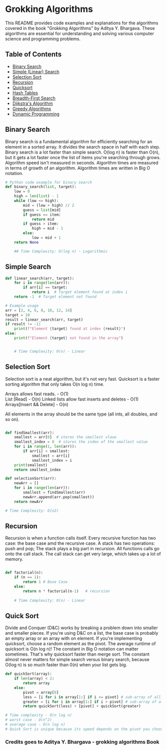 # Grokking Algorithms

This README provides code examples and explanations for the algorithms covered in the book "Grokking Algorithms" by Aditya Y. Bhargava. These algorithms are essential for understanding and solving various computer science and programming problems.

## Table of Contents

- [Binary Search](#binary-search)
- [Simple (Linear) Search](#simple-search)
- [Selection Sort](#selection-sort)
- [Recursion](#recursion)
- [Quicksort](#quicksort)
- [Hash Tables](#hash-tables)
- [Breadth-First Search](#breadth-first-search)
- [Dijkstra's Algorithm](#dijkstras-algorithm)
- [Greedy Algorithms](#greedy-algorithms)
- [Dynamic Programming](#dynamic-programming)

## Binary Search

Binary search is a fundamental algorithm for efficiently searching for an element in a sorted array. 
It divides the search space in half with each step. 
Binary search is a lot faster than simple search. 
O(log n) is faster than O(n), but it gets a lot faster once the list of items you're searching through grows. 
Algorithm  speed isn't measured in seconds. 
Algorithm times are measured in terms of growth of an algorithm. 
Algorithm times are written in Big O notation.


```python
# Python code example for binary search
def binary_search(list, target):
    low = 0 
    high = len(list) - 1
    while (low <= high):
        mid = (low + high) // 2
        guess = list[mid]
        if guess == item:
            return mid
        if guess > item:
            high = mid - 1
        else:
            low = mid + 1
    return None

    ## Time Complexity: O(log n) - Logarithmic


```

## Simple Search 

```python
def linear_search(arr, target):
    for i in range(len(arr)):
        if arr[i] == target:
            return i  # Target element found at index i
    return -1  # Target element not found

# Example usage
arr = [2, 4, 6, 8, 10, 12, 14]
target = 10
result = linear_search(arr, target)
if result != -1:
    print(f"Element {target} found at index {result}")
else:
    print(f"Element {target} not found in the array")


    # Time Complexity: O(n) - Linear 


```

## Selection Sort

Selection sort is a neat algorithm, but it's not very fast. Quicksort is a faster sorting algorithm that only takes O(n log n) time. 

Arrays allows fast reads. - O(1)  
List [Read] - O(n)
Linked lists allow fast inserts and deletes - O(1) 
Arrays[Insert && Delete] - O(n)

All elements in the array should be the same type (all ints, all doubles, and so on). 

```python

def findSmallest(arr):
    smallest = arr[0]  # stores the smallest vlaue
    smallest_index = 0  # stores the index of the smallest value
    for i in range(1, len(arr)):
        if arr[i] < smallest:
            smallest = arr[i]
            smallest_index = i
    print(smallest)
    return smallest_index

def selectionSort(arr):
    newArr = []
    for i in range(len(arr)):
        smallest = findSmallest(arr)
        newArr.append(arr.pop(smallest))
    return newArr

# Time Complexity: O(n2) 
```

## Recursion 

Recursion is when a function calls itself. 
Every recursive function has two case: the base case amd the recursive case. 
A stack has two operations: push and pop; 
The stack plays a big part in recursion. 
All functions calls go onto the call stack. 
The call stack can get very large, which takes up a lot of memory.

```python

def factorial(n):
    if (n == 1):
        return 1 # Base Case
    else:
        return n * factorial(n-1)   # recursion 
        
    # Time Complexity: O(n) - Linear 

```

## Quick Sort 
Divide and Conquer (D&C) works by breaking a problem down into smaller and smaller pieces. If you're using D&C on a list, the base case is probably an empty array or an array with on element.
If you're implementing quicksort, choose a random element as the pivot. The average runtime of quicksort is O(n log n)!
The constant in Big O notation can matter sometimes. That's why quicksort faster than merge sort.
The constant almost never matters for simple search versus binary search, because O(log n) is so much faster than 0(n) when your list gets big.

```python
def quickSort(array):
    if len(array) < 2:
        return array
    else:
        pivot = array[0]
        less = [i for i in array[1:] if i <= pivot] # sub-array of all the elements less than the pivot
        greater = [i for i in array[1:] if i > pivot] # sub-array of all the elements greater than the pivot
        return quickSort(less) + [pivot] + quickSort(greater)

# Time complexity - O(n log n)
# worst case - O(n^2)
# average case - O(n log n) 
# Quick Sort is unique because its speed depends on the pivot you choose.
```
### Credits goes to Aditya Y. Bhargava - grokking algorithms Book

